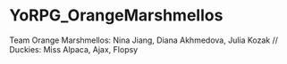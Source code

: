 # YoRPG_OrangeMarshmellos
Team Orange Marshmellos: Nina Jiang, Diana Akhmedova, Julia Kozak // Duckies: Miss Alpaca, Ajax, Flopsy
